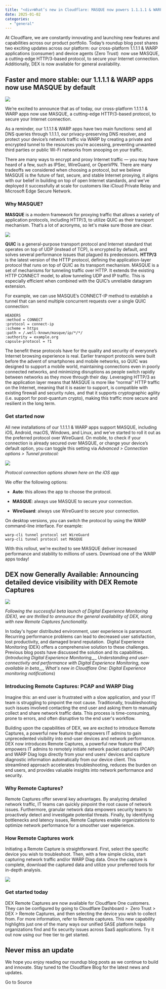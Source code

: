 ```yaml
---
title: "<div>What’s new in Cloudflare: MASQUE now powers 1.1.1.1 & WARP apps, DEX now generally available with Remote Captures</div>"
date: 2025-01-02
categories: 
  - "general"
---
```


At Cloudflare, we are constantly innovating and launching new features and capabilities across our product portfolio. Today’s roundup blog post shares two exciting updates across our platform: our cross-platform 1.1.1.1 & WARP applications (consumer) and device agents (Zero Trust)  now use MASQUE, a cutting-edge HTTP/3\-based protocol, to secure your Internet connection. Additionally, DEX is now available for general availability.

## Faster and more stable: our 1.1.1.1 & WARP apps now use MASQUE by default

![](https://cf-assets.www.cloudflare.com/zkvhlag99gkb/6CghJvmC5DBnhKLM36MY3O/ecf722a9d9b5a4e4a048afea06237749/image1.png)

We’re excited to announce that as of today, our cross-platform 1.1.1.1 & WARP apps now use MASQUE, a cutting-edge HTTP/3\-based protocol, to secure your Internet connection.

As a reminder, our 1.1.1.1 & WARP apps have two main functions: send all DNS queries through 1.1.1.1, our privacy-preserving DNS resolver, and protect your device’s network traffic via WARP by creating a private and encrypted tunnel to the resources you’re accessing, preventing unwanted third parties or public Wi-Fi networks from snooping on your traffic.

There are many ways to encrypt and proxy Internet traffic — you may have heard of a few, such as IPSec, WireGuard, or OpenVPN. There are many tradeoffs we considered when choosing a protocol, but we believe MASQUE is the future of fast, secure, and stable Internet proxying, it aligns with our belief in building on top of open Internet standards, and we’ve deployed it successfully at scale for customers like iCloud Private Relay and Microsoft Edge Secure Network.

### Why MASQUE?

**MASQUE** is a modern framework for proxying traffic that allows a variety of application protocols, including HTTP/3, to utilize QUIC as their transport mechanism. That’s a lot of acronyms, so let's make sure those are clear. 

![](https://cf-assets.www.cloudflare.com/zkvhlag99gkb/6XkQ3rF8oo8JaG0Iujskia/6383b0c0bce36a94298960c163495843/image4.png)

**QUIC** is a general-purpose transport protocol and Internet standard that operates on top of UDP (instead of TCP), is encrypted by default, and solves several performance issues that plagued its predecessors. **HTTP/3** is the latest version of the HTTP protocol, defining the application-layer protocol that runs on top of QUIC as its transport mechanism. MASQUE is a set of mechanisms for tunneling traffic over HTTP. It extends the existing HTTP CONNECT model, to allow tunneling UDP and IP traffic. This is especially efficient when combined with the QUIC’s unreliable datagram extension.

For example, we can use MASQUE’s CONNECT-IP method to establish a tunnel that can send multiple concurrent requests over a single QUIC connection:

```
HEADERS
:method = CONNECT
:protocol = connect-ip
:scheme = https
:path = /.well-known/masque/ip/*/*/
:authority = example.org
capsule-protocol = ?1
```

The benefit these protocols have for the quality and security of everyone’s Internet browsing experience is real. Earlier transport protocols were built before the advent of smartphones and mobile networks, so QUIC was designed to support a mobile world, maintaining connections even in poorly connected networks, and minimizing disruptions as people switch rapidly between networks as they move through their day. Leveraging HTTP/3 as the application layer means that MASQUE is more like “normal” HTTP traffic on the Internet, meaning that it is easier to support, is compatible with existing firewall and security rules, and that it supports cryptographic agility (i.e. support for post-quantum crypto), making this traffic more secure and resilient in the long term.

### Get started now 

All new installations of our 1.1.1.1 & WARP apps support MASQUE, including iOS, Android, macOS, Windows, and Linux, and we’ve started to roll it out as the preferred protocol over WireGuard. On mobile, to check if your connection is already secured over MASQUE, or change your device’s default option, you can toggle this setting via _Advanced > Connection options > Tunnel protocol:_

![](https://cf-assets.www.cloudflare.com/zkvhlag99gkb/3c7lAh7C5huXDUYt4v7B7w/a089967f8d9d668b2ded321f40b35cf4/Screenshot_2024-12-23_at_18.26.20.png)

_Protocol connection options shown here on the iOS app_

We offer the following options: 

- **Auto**: this allows the app to choose the protocol.
    
- **MASQUE**: always use MASQUE to secure your connection.
    
- **WireGuard**: always use WireGuard to secure your connection.
    

On desktop versions, you can switch the protocol by using the WARP command-line interface. For example:

```
warp-cli tunnel protocol set WireGuard
warp-cli tunnel protocol set MASQUE
```

With this rollout, we're excited to see MASQUE deliver increased performance and stability to millions of users. Download one of the WARP apps today!

## DEX now Generally Available: Announcing detailed device visibility with DEX Remote Captures

![](https://cf-assets.www.cloudflare.com/zkvhlag99gkb/2RkuqjgXZh8tmoj4W1narK/baaf61dcde00bbfa4cef71e5dbd2cc23/image2.png)

_Following the successful beta launch of Digital Experience Monitoring (DEX), we are thrilled to announce the general availability of DEX, along with new Remote Captures functionality._

In today's hyper distributed environment, user experience is paramount. Recurring performance problems can lead to decreased user satisfaction, lost productivity, and damaged brand reputation.  Digital Experience Monitoring (DEX) offers a comprehensive solution to these challenges. Previous blog posts have discussed the solution and its capabilities. (_Introducing Digital Experience Monitoring__,_ _Understanding end user-connectivity and performance with Digital Experience Monitoring, now available in beta__,_ _What's new in Cloudflare One: Digital Experience monitoring notifications_)

### Introducing Remote Captures: PCAP and WARP Diag

Imagine this: an end user is frustrated with a slow application, and your IT team is struggling to pinpoint the root cause. Traditionally, troubleshooting such issues involved contacting the end user and asking them to manually collect and share network traffic data. This process is time-consuming, prone to errors, and often disruptive to the end user's workflow.

Building upon the capabilities of DEX, we are excited to introduce Remote Captures, a powerful new feature that empowers IT admins to gain unprecedented visibility into end-user devices and network performance. DEX now introduces Remote Captures, a powerful new feature that empowers IT admins to remotely initiate network packet captures (PCAP) and WARP Diag logs directly from your end users’ devices and capture diagnostic information automatically from our device client. This streamlined approach accelerates troubleshooting, reduces the burden on end users, and provides valuable insights into network performance and security.

### Why Remote Captures?

Remote Captures offer several key advantages. By analyzing detailed network traffic, IT teams can quickly pinpoint the root cause of network issues. Furthermore, granular network data empowers security teams to proactively detect and investigate potential threats. Finally, by identifying bottlenecks and latency issues, Remote Captures enable organizations to optimize network performance for a smoother user experience.

### How Remote Captures work

Initiating a Remote Capture is straightforward. First, select the specific device you wish to troubleshoot. Then, with a few simple clicks, start capturing network traffic and/or WARP Diag data. Once the capture is complete, download the captured data and utilize your preferred tools for in-depth analysis.

![](https://cf-assets.www.cloudflare.com/zkvhlag99gkb/5NWQAhlUK8OQvuydQV0lb7/d93f6792e897120aa5e2f837a6ec7786/image3.png)

### Get started today

DEX Remote Captures are now available for Cloudflare One customers. They can be configured by going to Cloudflare Dashboard >  Zero Trust > DEX > Remote Captures, and then selecting the device you wish to collect from. For more information, refer to Remote captures. This new capability highlights just one of the many ways our unified SASE platform helps organizations find and fix security issues across SaaS applications. Try it out now using our free tier to get started.

## Never miss an update 

We hope you enjoy reading our roundup blog posts as we continue to build and innovate. Stay tuned to the Cloudflare Blog for the latest news and updates.

Go to Source

